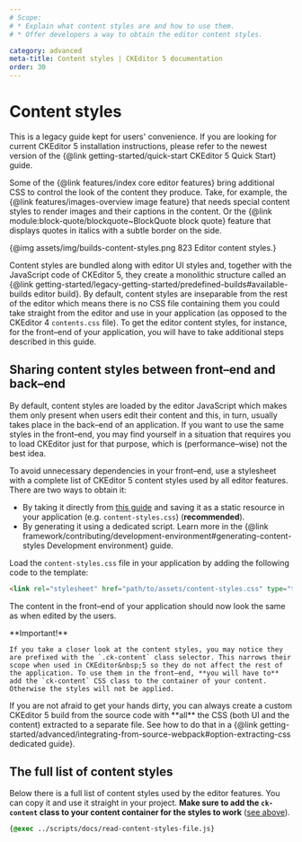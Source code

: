 ```yaml
---
# Scope:
# * Explain what content styles are and how to use them.
# * Offer developers a way to obtain the editor content styles.

category: advanced
meta-title: Content styles | CKEditor 5 documentation
order: 30
---
```


# Content styles

<info-box warning>
	This is a legacy guide kept for users' convenience. If you are looking for current CKEditor 5 installation instructions, please refer to the newest version of the {@link getting-started/quick-start CKEditor 5 Quick Start} guide.
</info-box>

Some of the {@link features/index core editor features} bring additional CSS to control the look of the content they produce. Take, for example, the {@link features/images-overview image feature} that needs special content styles to render images and their captions in the content. Or the {@link module:block-quote/blockquote~BlockQuote block quote} feature that displays quotes in italics with a subtle border on the side.

{@img assets/img/builds-content-styles.png 823 Editor content styles.}

Content styles are bundled along with editor UI styles and, together with the JavaScript code of CKEditor&nbsp;5, they create a monolithic structure called an {@link getting-started/legacy-getting-started/predefined-builds#available-builds editor build}. By default, content styles are inseparable from the rest of the editor which means there is no CSS file containing them you could take straight from the editor and use in your application (as opposed to the CKEditor 4 `contents.css` file). To get the editor content styles, for instance, for the front–end of your application, you will have to take additional steps described in this guide.

## Sharing content styles between front–end and back–end

By default, content styles are loaded by the editor JavaScript which makes them only present when users edit their content and this, in turn, usually takes place in the back–end of an application. If you want to use the same styles in the front–end, you may find yourself in a situation that requires you to load CKEditor just for that purpose, which is (performance–wise) not the best idea.

To avoid unnecessary dependencies in your front–end, use a stylesheet with a complete list of CKEditor&nbsp;5 content styles used by all editor features. There are two ways to obtain it:

* By taking it directly from [this guide](#the-full-list-of-content-styles) and saving it as a static resource in your application (e.g. `content-styles.css`) (**recommended**).
* By generating it using a dedicated script. Learn more in the {@link framework/contributing/development-environment#generating-content-styles Development environment} guide.

Load the `content-styles.css` file in your application by adding the following code to the template:

```html
<link rel="stylesheet" href="path/to/assets/content-styles.css" type="text/css">
```

The content in the front–end of your application should now look the same as when edited by the users.

<info-box warning>
	**Important!**

	If you take a closer look at the content styles, you may notice they are prefixed with the `.ck-content` class selector. This narrows their scope when used in CKEditor&nbsp;5 so they do not affect the rest of the application. To use them in the front–end, **you will have to** add the `ck-content` CSS class to the container of your content. Otherwise the styles will not be applied.
</info-box>

<info-box>
	If you are not afraid to get your hands dirty, you can always create a custom CKEditor&nbsp;5 build from the source code with **all** the CSS (both UI and the content) extracted to a separate file. See how to do that in a {@link getting-started/advanced/integrating-from-source-webpack#option-extracting-css dedicated guide}.
</info-box>

## The full list of content styles

Below there is a full list of content styles used by the editor features. You can copy it and use it straight in your project. **Make sure to add the `ck-content` class to your content container for the styles to work** ([see above](#sharing-content-styles-between-frontend-and-backend)).

```css
{@exec ../scripts/docs/read-content-styles-file.js}
```
